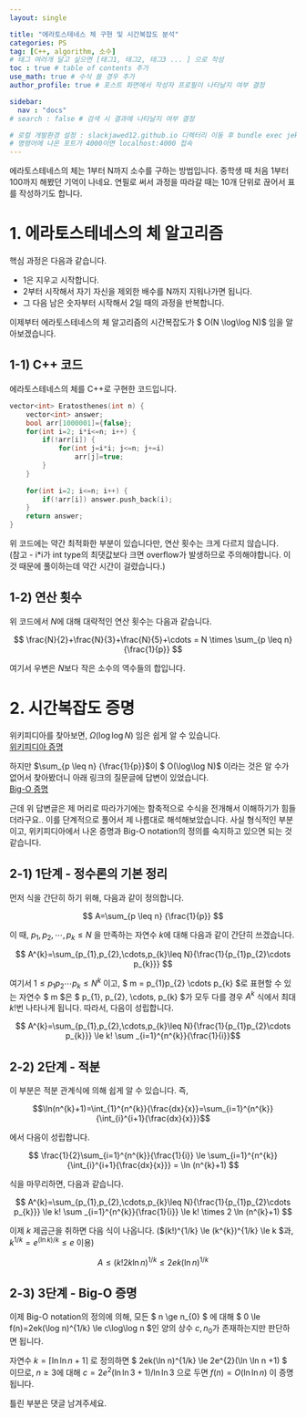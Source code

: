 ```yaml
---
layout: single

title: "에라토스테네스 체 구현 및 시간복잡도 분석"
categories: PS
tag: [C++, algorithm, 소수]
# 태그 여러개 달고 싶으면 [태그1, 태그2, 태그3 ... ] 으로 작성
toc : true # table of contents 추가
use_math: true # 수식 쓸 경우 추가
author_profile: true # 포스트 화면에서 작성자 프로필이 나타날지 여부 결정

sidebar:
  nav : "docs"
# search : false # 검색 시 결과에 나타날지 여부 결정

# 로컬 개발환경 설정 : slackjawed12.github.io 디렉터리 이동 후 bundle exec jekyll serve 명령어 실행
# 명령어에 나온 포트가 4000이면 localhost:4000 접속
---
```


 에라토스테네스의 체는 1부터 N까지 소수를 구하는 방법입니다. 중학생 때 처음 1부터 100까지 해봤던 기억이 나네요. 연필로 써서 과정을 따라갈 때는 10개 단위로 끊어서 표를 작성하기도 합니다.  

# 1. 에라토스테네스의 체 알고리즘
 
 핵심 과정은 다음과 같습니다.   
  - 1은 지우고 시작합니다.
  - 2부터 시작해서 자기 자신을 제외한 배수를 N까지 지워나가면 됩니다. 
  - 그 다음 남은 숫자부터 시작해서 2일 때의 과정을 반복합니다.  

 이제부터 에라토스테네스의 체 알고리즘의 시간복잡도가 $ O(N \log\log N)$ 임을 알아보겠습니다.

## 1-1) C++ 코드

 에라토스테네스의 체를 C++로 구현한 코드입니다.

```cpp
vector<int> Eratosthenes(int n) {
    vector<int> answer;
    bool arr[1000001]={false};
    for(int i=2; i*i<=n; i++) {
        if(!arr[i]) {
            for(int j=i*i; j<=n; j+=i)
                arr[j]=true;
        }
    }
    
    for(int i=2; i<=n; i++) {
        if(!arr[i]) answer.push_back(i);
    }
    return answer;
}
```
 위 코드에는 약간 최적화한 부분이 있습니다만, 연산 횟수는 크게 다르지 않습니다.  
 (참고 - i*i가 int type의 최댓값보다 크면 overflow가 발생하므로 주의해야합니다. 이것 때문에 풀이하는데 약간 시간이 걸렸습니다.)

## 1-2) 연산 횟수

 위 코드에서 $N$에 대해 대략적인 연산 횟수는 다음과 같습니다.  
 
 $$ \frac{N}{2}+\frac{N}{3}+\frac{N}{5}+\cdots = N \times \sum_{p \leq n} {\frac{1}{p}} $$
 
 여기서 우변은 $N$보다 작은 소수의 역수들의 합입니다.

# 2. 시간복잡도 증명
  
   위키피디아를 찾아보면, $\Omega(\log\log N)$ 임은 쉽게 알 수 있습니다.  
  [위키피디아 증명](https://en.wikipedia.org/wiki/Divergence_of_the_sum_of_the_reciprocals_of_the_primes)  
  
  하지만 $\sum_{p \leq n} {\frac{1}{p}}$이 $ O(\log\log N)$ 이라는 것은 알 수가 없어서 찾아봤더니 아래 링크의 질문글에 답변이 있었습니다.  
  [Big-O 증명](https://math.stackexchange.com/questions/4362120/sum-of-reciprocals-of-primes-easy-proof-that-sum-p-leq-x-frac1p-c-lo)  
  
  근데 위 답변글은 제 머리로 따라가기에는 함축적으로 수식을 전개해서 이해하기가 힘들더라구요.. 이를 단계적으로 풀어서 제 나름대로 해석해보았습니다. 사실 형식적인 부분이고, 위키피디아에서 나온 증명과 Big-O notation의 정의를 숙지하고 있으면 되는 것 같습니다.   

## 2-1) 1단계 - 정수론의 기본 정리
  먼저 식을 간단히 하기 위해, 다음과 같이 정의합니다.

  $$ A=\sum_{p \leq n} {\frac{1}{p}} $$

  이 때, $p_{1},p_{2},\cdots,p_{k}\leq N$ 을 만족하는 자연수 $k$에 대해 다음과 같이 간단히 쓰겠습니다.

  $$ A^{k}=\sum_{p_{1},p_{2},\cdots,p_{k}\leq N}{\frac{1}{p_{1}p_{2}\cdots p_{k}}} $$
  
  여기서 $1 \leq p_{1}p_{2} \cdots p_{k}\leq N^{k}$ 이고, $ m = p_{1}p_{2} \cdots p_{k} $로 표현할 수 있는 자연수 $ m $은 $ p_{1},  p_{2}, \cdots, p_{k} $가 모두 다를 경우 $A^{k}$ 식에서 최대 $k!$번 나타나게 됩니다. 따라서, 다음이 성립합니다.  
  
  $$ A^{k}=\sum_{p_{1},p_{2},\cdots,p_{k}\leq N}{\frac{1}{p_{1}p_{2}\cdots p_{k}}} \le k! \sum _{i=1}^{n^{k}}{\frac{1}{i}}$$
  
## 2-2) 2단계 - 적분
  이 부분은 적분 관계식에 의해 쉽게 알 수 있습니다. 즉,

  $$\ln(n^{k}+1)=\int_{1}^{n^{k}}{\frac{dx}{x}}=\sum_{i=1}^{n^{k}}{\int_{i}^{i+1}{\frac{dx}{x}}}$$
  
  에서 다음이 성립합니다.
  
  $$ \frac{1}{2}\sum_{i=1}^{n^{k}}{\frac{1}{i}} \le \sum_{i=1}^{n^{k}}{\int_{i}^{i+1}{\frac{dx}{x}}} = \ln (n^{k}+1) $$

  식을 마무리하면, 다음과 같습니다.

  $$ A^{k}=\sum_{p_{1},p_{2},\cdots,p_{k}\leq N}{\frac{1}{p_{1}p_{2}\cdots p_{k}}} \le k! \sum _{i=1}^{n^{k}}{\frac{1}{i}} \le k! \times 2 \ln (n^{k}+1) $$

  이제 $k$ 제곱근을 취하면 다음 식이 나옵니다. ($(k!)^{1/k} \le (k^{k})^{1/k} \le k $과, $k^{1/k}=e^{(\ln k) / k} \le e$ 이용)

  $$ A \le (k!2k \ln n)^{1/k} \le 2ek(\ln n)^{1/k} $$ 
  

## 2-3) 3단계 - Big-O 증명
  이제 Big-O notation의 정의에 의해, 모든 $ n \ge n_{0} $ 에 대해 $ 0 \le f(n)=2ek(\log n)^{1/k} \le c\log\log n $인 양의 상수 $c, n_{0}$가 존재하는지만 판단하면 됩니다.

  자연수 $k=\lceil \ln \ln n+1\rceil$ 로 정의하면 $ 2ek(\ln n)^{1/k} \le 2e^{2}(\ln \ln n +1) $ 이므로, $n \ge 3$에 대해 $c=2e^{2}(\ln \ln3+1)/\ln\ln 3$ 으로 두면 $f(n)=O(\ln\ln n)$ 이 증명됩니다.
  


틀린 부분은 댓글 남겨주세요.